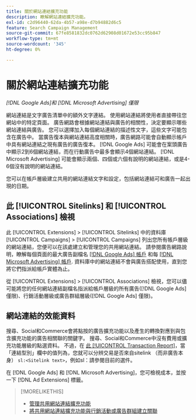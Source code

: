 ```yaml
---
title: 關於網站連結擴充功能
description: 瞭解網站連結擴充功能。
exl-id: c2d96440-62da-4b57-a98e-d7b94882d6c5
feature: Search Campaign Management
source-git-commit: 67fe8581832dc0762d62908d01672e53cc95b847
workflow-type: tm+mt
source-wordcount: '345'
ht-degree: 0%

---
```


# 關於網站連結擴充功能

*[!DNL Google Ads]和 [!DNL Microsoft Advertising] 僅限*

網站連結是文字廣告清單中的額外文字連結。 使用網站連結將使用者直接帶往您網站中的特定頁面。 廣告網路會根據網站連結與廣告的相關性，決定要顯示哪些網站連結與廣告。 您可以選擇加入每個網站連結的描述性文字，這些文字可能包含在廣告中。 當廣告復本與網站連結高度相關時，廣告網路可能會自動顯示帳戶中具有網站連結之現有廣告的廣告復本。 [!DNL Google Ads] 可能會在案頭廣告中顯示2到6個網站連結，而在行動廣告中最多會顯示4個網站連結。 [!DNL Microsoft Advertising] 可能會顯示兩個、四個或六個有說明的網站連結，或是4-6個沒有說明的網站連結。

您可以在帳戶層級建立共用的網站連結文字和設定，包括網站連結可和廣告一起出現的日期。

## 此 [!UICONTROL Sitelinks] 和 [!UICONTROL Associations] 檢視

此 [!UICONTROL Extensions] > [!UICONTROL Sitelinks] 中的資料庫 [!UICONTROL Campaigns] > [!UICONTROL Campaigns] 列出您所有帳戶層級的網站連結，您便可以在該處建立和管理您的共用網站連結。 請參閱廣告網路說明，瞭解每個頁面的最大廣告副檔名 [[!DNL Google Ads] 帳戶](https://support.google.com/google-ads/answer/6372658) 和每 [[!DNL Microsoft Advertising] 帳戶](https://help.ads.microsoft.com/#apex/3/en/52001). 資料庫中的網站連結不會與廣告搭配使用，直到您將它們指派給帳戶實體為止。

從 [!UICONTROL Extensions] > [!UICONTROL Associations] 檢視，您可以儘可能將您的任何網站連結副檔名指派給帳戶層級的所有廣告([!DNL Google Ads] 僅限)、行銷活動層級或廣告群組層級([!DNL Google Ads] 僅限)。

## 網站連結的效能資料

搜尋、Social和Commerce會將點按的廣告擴充功能以及產生的轉換對應到與包含擴充功能的廣告相關聯的關鍵字。 搜尋、Social和Commerce中沒有費用或擴充功能層級的點選資料。 不過，在 [此 [!UICONTROL Transaction Report]](/help/search-social-commerce/reports/management/basic-advanced/transaction-report.md)，當「連結型別」欄中的值列為，您就可以分辨交易是否來自sitelink （而非廣告本身） `sl:<Sitelink text>`，例如sl：請參閱目前的選件。

在 [!DNL Google Ads] 和 [!DNL Microsoft Advertising]，您可檢視成本，並按一下 [!DNL Ad Extensions] 標籤。

>[!MORELIKETHIS]
>
>* [管理共用網站連結擴充功能](sitelink-extension-manage.md)
>* [將共用網站連結擴充功能與行銷活動或廣告群組建立關聯](sitelink-extension-associate.md)
